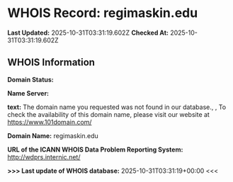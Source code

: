 # WHOIS Record: regimaskin.edu

**Last Updated:** 2025-10-31T03:31:19.602Z
**Checked At:** 2025-10-31T03:31:19.602Z

## WHOIS Information

**Domain Status:** 

**Name Server:** 

**text:** The domain name you requested was not found in our database., , To check the availability of this domain name, please visit our website at https://www.101domain.com/

**Domain Name:** regimaskin.edu

**URL of the ICANN WHOIS Data Problem Reporting System:** http://wdprs.internic.net/

**>>> Last update of WHOIS database:** 2025-10-31T03:31:19+00:00 <<<


